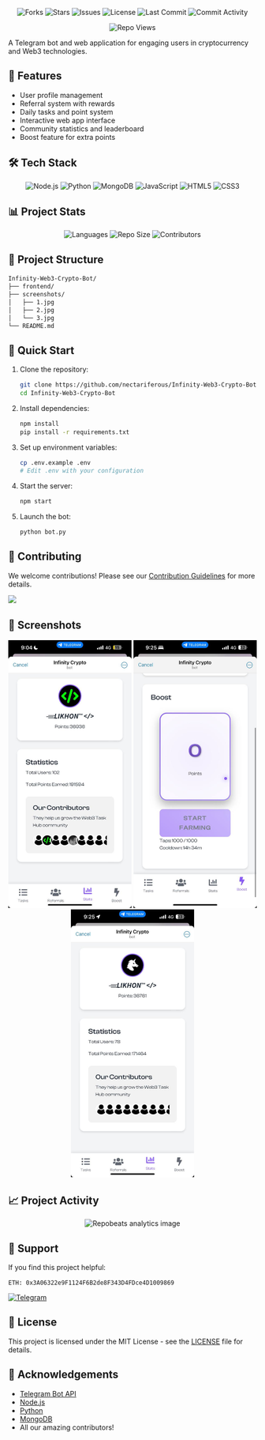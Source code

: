 <p align="center">
  <img src="https://img.shields.io/github/forks/nectariferous/Infinity-Web3-Crypto-Bot?style=flat-square&logo=github" alt="Forks">
  <img src="https://img.shields.io/github/stars/nectariferous/Infinity-Web3-Crypto-Bot?style=flat-square&logo=github" alt="Stars">
  <img src="https://img.shields.io/github/issues/nectariferous/Infinity-Web3-Crypto-Bot?style=flat-square&logo=github" alt="Issues">
  <img src="https://img.shields.io/github/license/nectariferous/Infinity-Web3-Crypto-Bot?style=flat-square&logo=github" alt="License">
  <img src="https://img.shields.io/github/last-commit/nectariferous/Infinity-Web3-Crypto-Bot?style=flat-square&logo=github" alt="Last Commit">
  <img src="https://img.shields.io/github/commit-activity/m/nectariferous/Infinity-Web3-Crypto-Bot?style=flat-square&logo=github" alt="Commit Activity">
</p>

<p align="center">
  <img src="https://komarev.com/ghpvc/?username=nectariferous&repo=Infinity-Web3-Crypto-Bot&color=brightgreen&style=flat-square" alt="Repo Views">
</p>

A Telegram bot and web application for engaging users in cryptocurrency and Web3 technologies.

## 🌟 Features

- User profile management
- Referral system with rewards
- Daily tasks and point system
- Interactive web app interface
- Community statistics and leaderboard
- Boost feature for extra points

## 🛠️ Tech Stack

<p align="center">
  <img src="https://img.shields.io/badge/Node.js-339933?style=for-the-badge&logo=nodedotjs&logoColor=white" alt="Node.js">
  <img src="https://img.shields.io/badge/Python-3776AB?style=for-the-badge&logo=python&logoColor=white" alt="Python">
  <img src="https://img.shields.io/badge/MongoDB-47A248?style=for-the-badge&logo=mongodb&logoColor=white" alt="MongoDB">
  <img src="https://img.shields.io/badge/JavaScript-F7DF1E?style=for-the-badge&logo=javascript&logoColor=black" alt="JavaScript">
  <img src="https://img.shields.io/badge/HTML5-E34F26?style=for-the-badge&logo=html5&logoColor=white" alt="HTML5">
  <img src="https://img.shields.io/badge/CSS3-1572B6?style=for-the-badge&logo=css3&logoColor=white" alt="CSS3">
</p>

## 📊 Project Stats

<p align="center">
  <img src="https://img.shields.io/github/languages/count/nectariferous/Infinity-Web3-Crypto-Bot?style=for-the-badge&logo=github" alt="Languages">
  <img src="https://img.shields.io/github/repo-size/nectariferous/Infinity-Web3-Crypto-Bot?style=for-the-badge&logo=github" alt="Repo Size">
  <img src="https://img.shields.io/github/contributors/nectariferous/Infinity-Web3-Crypto-Bot?style=for-the-badge&logo=github" alt="Contributors">
</p>

## 📁 Project Structure

```
Infinity-Web3-Crypto-Bot/
├── frontend/
├── screenshots/
│   ├── 1.jpg
│   ├── 2.jpg
│   └── 3.jpg
└── README.md
```

## 🚀 Quick Start

1. Clone the repository:
   ```bash
   git clone https://github.com/nectariferous/Infinity-Web3-Crypto-Bot.git
   cd Infinity-Web3-Crypto-Bot
   ```
2. Install dependencies:
   ```bash
   npm install
   pip install -r requirements.txt
   ```
3. Set up environment variables:
   ```bash
   cp .env.example .env
   # Edit .env with your configuration
   ```
4. Start the server:
   ```bash
   npm start
   ```
5. Launch the bot:
   ```bash
   python bot.py
   ```

## 🤝 Contributing

We welcome contributions! Please see our [Contribution Guidelines](CONTRIBUTING.md) for more details.

<a href="https://github.com/nectariferous/Infinity-Web3-Crypto-Bot/graphs/contributors">
  <img src="https://contrib.rocks/image?repo=nectariferous/Infinity-Web3-Crypto-Bot" />
</a>

## 📸 Screenshots

<p align="center">
  <img src="screenshots/1.jpg" width="250" alt="Screenshot 1">
  <img src="screenshots/2.jpg" width="250" alt="Screenshot 2">
  <img src="screenshots/3.jpg" width="250" alt="Screenshot 3">
</p>

## 📈 Project Activity

<p align="center">
  <img src="https://repobeats.axiom.co/api/embed/your-repobeats-hash-here.svg" alt="Repobeats analytics image" />
</p>

## 💖 Support

If you find this project helpful:

```
ETH: 0x3A06322e9F1124F6B2de8F343D4FDce4D1009869
```

<a href="https://t.me/nectariferous">
  <img src="https://img.shields.io/badge/Telegram-2CA5E0?style=for-the-badge&logo=telegram&logoColor=white" alt="Telegram">
</a>

## 📜 License

This project is licensed under the MIT License - see the [LICENSE](LICENSE) file for details.

## 🙏 Acknowledgements

- [Telegram Bot API](https://core.telegram.org/bots/api)
- [Node.js](https://nodejs.org/)
- [Python](https://www.python.org/)
- [MongoDB](https://www.mongodb.com/)
- All our amazing contributors!
